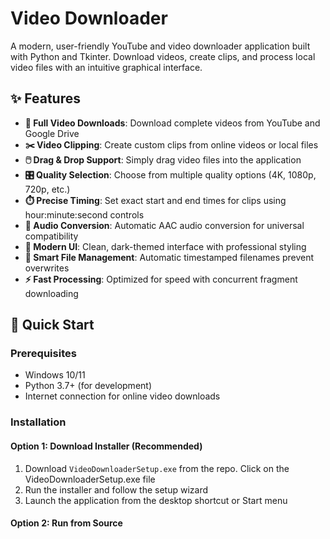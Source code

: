 # Video Downloader

A modern, user-friendly YouTube and video downloader application built with Python and Tkinter. Download videos, create clips, and process local video files with an intuitive graphical interface.

## ✨ Features

- **🎥 Full Video Downloads**: Download complete videos from YouTube and Google Drive
- **✂️ Video Clipping**: Create custom clips from online videos or local files
- **🖱️ Drag & Drop Support**: Simply drag video files into the application
- **🎛️ Quality Selection**: Choose from multiple quality options (4K, 1080p, 720p, etc.)
- **⏱️ Precise Timing**: Set exact start and end times for clips using hour:minute:second controls
- **🎵 Audio Conversion**: Automatic AAC audio conversion for universal compatibility
- **📱 Modern UI**: Clean, dark-themed interface with professional styling
- **📁 Smart File Management**: Automatic timestamped filenames prevent overwrites
- **⚡ Fast Processing**: Optimized for speed with concurrent fragment downloading

## 🚀 Quick Start

### Prerequisites

- Windows 10/11
- Python 3.7+ (for development)
- Internet connection for online video downloads

### Installation

#### Option 1: Download Installer (Recommended)
1. Download `VideoDownloaderSetup.exe` from the repo. Click on the VideoDownloaderSetup.exe file
2. Run the installer and follow the setup wizard
3. Launch the application from the desktop shortcut or Start menu

#### Option 2: Run from Source
